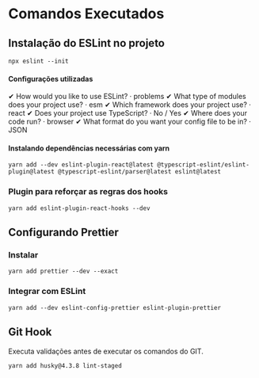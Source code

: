 # Comandos Executados

## Instalação do ESLint no projeto

`npx eslint --init`

#### Configurações utilizadas

✔ How would you like to use ESLint? · problems
✔ What type of modules does your project use? · esm
✔ Which framework does your project use? · react
✔ Does your project use TypeScript? · No / Yes
✔ Where does your code run? · browser
✔ What format do you want your config file to be in? · JSON

#### Instalando dependências necessárias com yarn

`yarn add --dev eslint-plugin-react@latest @typescript-eslint/eslint-plugin@latest @typescript-eslint/parser@latest eslint@latest`

### Plugin para reforçar as regras dos hooks

`yarn add eslint-plugin-react-hooks --dev`

## Configurando Prettier
### Instalar
`yarn add prettier --dev --exact`

### Integrar com ESLint
`yarn add --dev eslint-config-prettier eslint-plugin-prettier`

## Git Hook
Executa validações antes de executar os comandos do GIT.

`yarn add husky@4.3.8 lint-staged`